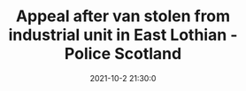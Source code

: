 ---
"title": "Appeal after van stolen from industrial unit in East Lothian - Police Scotland"
"date": "2021-10-2 21:30:0"
"feed_name": "GOOGLENEWSINDUSTRIAL"
"feed_website": "https://news.google.com/search?q=industrial%2Bincident&hl=en-US&gl=US&ceid=US:en"
"feed_rss": "https://news.google.com/rss/search?q=industrial%2Bincident&hl=en-US&gl=US&ceid=US:en"
"link": "https://www.scotland.police.uk/what-s-happening/news/2021/october/appeal-after-van-stolen-from-industrial-unit-in-east-lothian/"
"source": "{'href': 'https://www.scotland.police.uk', 'title': 'Police Scotland'}"
"file": "_posts/2021-1-1-6dc883b80aa3da4e8c126adccf39af9ded8e6eff.md"
"accident": "0"
"drilling": "0"
"dead": "0"
"injured": "0"
"arrested": "0"
"where": "unknown site"
"causes": "unknown"
"place": "unknown place"
---